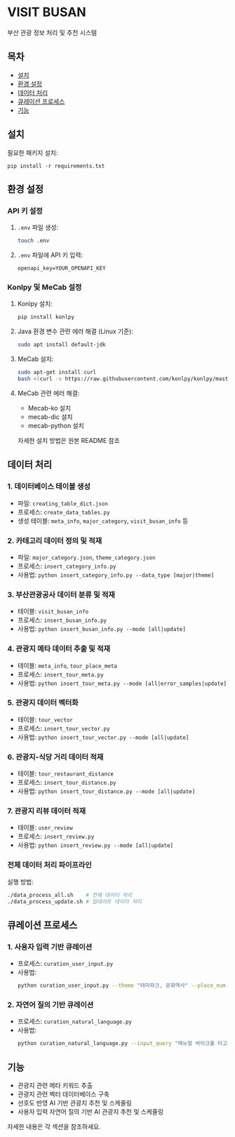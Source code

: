 # VISIT BUSAN

부산 관광 정보 처리 및 추천 시스템

## 목차

- [설치](#설치)
- [환경 설정](#환경-설정)
- [데이터 처리](#데이터-처리)
- [큐레이션 프로세스](#큐레이션-프로세스)
- [기능](#기능)

## 설치

필요한 패키지 설치:

```
pip install -r requirements.txt
```

## 환경 설정

### API 키 설정

1. `.env` 파일 생성:
   ```bash
   touch .env
   ```

2. `.env` 파일에 API 키 입력:
   ```
   openapi_key=YOUR_OPENAPI_KEY
   ```

### Konlpy 및 MeCab 설정

1. Konlpy 설치:
   ```bash
   pip install konlpy
   ```

2. Java 환경 변수 관련 에러 해결 (Linux 기준):
   ```bash
   sudo apt install default-jdk
   ```

3. MeCab 설치:
   ```bash
   sudo apt-get install curl
   bash <(curl -s https://raw.githubusercontent.com/konlpy/konlpy/master/scripts/mecab.sh)
   ```

4. MeCab 관련 에러 해결:
   - Mecab-ko 설치
   - mecab-dic 설치
   - mecab-python 설치
   
   자세한 설치 방법은 원본 README 참조

## 데이터 처리

### 1. 데이터베이스 테이블 생성
- 파일: `creating_table_dict.json`
- 프로세스: `create_data_tables.py`
- 생성 테이블: `meta_info`, `major_category`, `visit_busan_info` 등

### 2. 카테고리 데이터 정의 및 적재
- 파일: `major_category.json`, `theme_category.json`
- 프로세스: `insert_category_info.py`
- 사용법: `python insert_category_info.py --data_type [major|theme]`

### 3. 부산관광공사 데이터 분류 및 적재
- 테이블: `visit_busan_info`
- 프로세스: `insert_busan_info.py`
- 사용법: `python insert_busan_info.py --mode [all|update]`

### 4. 관광지 메타 데이터 추출 및 적재
- 테이블: `meta_info`, `tour_place_meta`
- 프로세스: `insert_tour_meta.py`
- 사용법: `python insert_tour_meta.py --mode [all|error_samples|update]`

### 5. 관광지 데이터 벡터화
- 테이블: `tour_vector`
- 프로세스: `insert_tour_vector.py`
- 사용법: `python insert_tour_vector.py --mode [all|update]`

### 6. 관광지-식당 거리 데이터 적재
- 테이블: `tour_restaurant_distance`
- 프로세스: `insert_tour_distance.py`
- 사용법: `python insert_tour_distance.py --mode [all|update]`

### 7. 관광지 리뷰 데이터 적재
- 테이블: `user_review`
- 프로세스: `insert_review.py`
- 사용법: `python insert_review.py --mode [all|update]`

### 전체 데이터 처리 파이프라인
실행 방법:
```bash
./data_process_all.sh    # 전체 데이터 처리
./data_process_update.sh # 업데이트 데이터 처리
```

## 큐레이션 프로세스

### 1. 사용자 입력 기반 큐레이션
- 프로세스: `curation_user_input.py`
- 사용법:
  ```bash
  python curation_user_input.py --theme "테마파크, 문화역사" --place_num 5 --preferences "강아지와 함께 할 수 있는 여행" --keywords "반려견, 데이트코스, 힐링"
  ```

### 2. 자연어 질의 기반 큐레이션
- 프로세스: `curation_natural_language.py`
- 사용법:
  ```bash
  python curation_natural_language.py --input_query "메뉴얼 바이크를 타고 해변도로를 달리는데 차가 별로 없고 운전하기 어렵지 않은 곳으로 코스를 짜줘"
  ```

## 기능

- 관광지 관련 메타 키워드 추출
- 관광지 관련 벡터 데이터베이스 구축
- 선호도 반영 AI 기반 관광지 추천 및 스케줄링
- 사용자 입력 자연어 질의 기반 AI 관광지 추천 및 스케줄링

자세한 내용은 각 섹션을 참조하세요.




